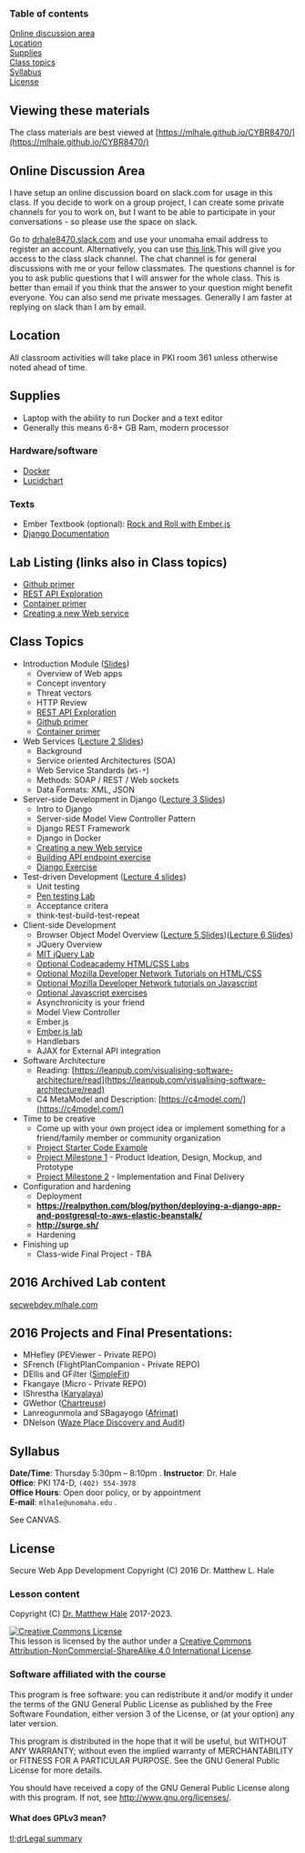 ### Table of contents
[Online discussion area](#online-discussion-area)  
[Location](#location)  
[Supplies](#supplies)  
[Class topics](#class-topics)  
[Syllabus](#syllabus)  
[License](#license)  

## Viewing these materials
The class materials are best viewed at [https://mlhale.github.io/CYBR8470/](https://mlhale.github.io/CYBR8470/)

## Online Discussion Area
I have setup an online discussion board on slack.com for usage in this class. If you decide to work on a group project, I can create some private channels for you to work on, but I want to be able to participate in your conversations - so please use the space on slack.

Go to [drhale8470.slack.com](https://drhale8470.slack.com) and use your unomaha email address to register an account. Alternatively, you can use [this link](https://join.slack.com/t/drhale8470/shared_invite/enQtNDI1Nzk4MDY3MDEwLTAyNDk5NTYzZWQ5M2RiOTZkNmFlYTJlN2NmZDYyMjQxNTk0Yjg3MjM5Mjk0MzNlZWY1YjZlODljYjI4ZjVjYTI).This will give you access to the class slack channel. The chat channel is for general discussions with me or your fellow classmates. The questions channel is for you to ask public questions that I will answer for the whole class. This is better than email if you think that the answer to your question might benefit everyone. You can also send me private messages. Generally I am faster at replying on slack than I am by email.

## Location
All classroom activities will take place in PKI room 361 unless otherwise noted ahead of time.

## Supplies
* Laptop with the ability to run Docker and a text editor
* Generally this means 6-8+ GB Ram, modern processor

### Hardware/software
* [Docker](https://www.docker.com/get-docker)
* [Lucidchart](http://www.lucidchart.com)

### Texts
* Ember Textbook (optional): [Rock and Roll with Ember.js](http://balinterdi.com/rock-and-roll-with-emberjs/)
* [Django Documentation](https://www.djangoproject.com/)

## Lab Listing (links also in Class topics)
* [Github primer](/modules/github/README.md)
* [REST API Exploration](/modules/restful-api/README.md)
* [Container primer](/modules/containers/README.md)
* [Creating a new Web service](/modules/building-a-server/README.md)

## Class Topics
* Introduction Module ([Slides](/slides/introduction/index.html))
  * Overview of Web apps
  * Concept inventory
  * Threat vectors
  * HTTP Review
  * [REST API Exploration](/modules/restful-api/README.md)
  * [Github primer](/modules/github/README.md)
  * [Container primer](/modules/containers/README.md)
* Web Services ([Lecture 2 Slides](/slides/soa-microservices/index.html))
  * Background
  * Service oriented Architectures (SOA)
  * Web Service Standards (`WS-*`)
  * Methods: SOAP / REST / Web sockets
  * Data Formats: XML, JSON
* Server-side Development in Django ([Lecture 3 Slides](/slides/lecture3.pdf))
  * Intro to Django
  * Server-side Model View Controller Pattern
  * Django REST Framework
  * Django in Docker
  * [Creating a new Web service](/modules/building-a-server/README.md)
  * [Building API endpoint exercise](/modules/building-a-server/django-exercise.md)
  * [Django Exercise](/modules/building-a-server/django-exercise.md)
* Test-driven Development ([Lecture 4 slides](./slides/test-driven-development.pdf))
  * Unit testing
  * [Pen testing Lab](/modules/penetration-testing/README.md)
  * Acceptance critera
  * think-test-build-test-repeat
* Client-side Development
  * Browser Object Model Overview ([Lecture 5 Slides](/slides/intro-to-clientside-lecture.pdf))([Lecture 6 Slides](/slides/lecture6/index.html))
  * JQuery Overview
  * [MIT jQuery Lab](http://web.mit.edu/6.813/www/sp16/labs/lab2-javascript-jquery/)
  * [Optional Codeacademy HTML/CSS Labs](https://www.codecademy.com/tracks/web)
  * [Optional Mozilla Developer Network Tutorials on HTML/CSS](https://developer.mozilla.org/en-US/docs/Web)
  * [Optional Mozilla Developer Network tutorials on Javascript](https://developer.mozilla.org/en-US/docs/Web/JavaScript)
  * [Optional Javascript exercises](https://www.w3resource.com/javascript-exercises/javascript-basic-exercises.php)
  * Asynchronicity is your friend
  * Model View Controller
  * Ember.js
  * [Ember.js lab](https://guides.emberjs.com/release/tutorial/ember-cli/)
  * Handlebars
  * AJAX for External API integration
* Software Architecture
  * Reading: [https://leanpub.com/visualising-software-architecture/read](https://leanpub.com/visualising-software-architecture/read)
  * C4 MetaModel and Description: [https://c4model.com/](https://c4model.com/)
* Time to be creative
  * Come up with your own project idea or implement something for a friend/family member or community organization
  * [Project Starter Code Example](https://github.com/MLHale/starter-app-cybr8470)
  * [Project Milestone 1](/projects/project1.md) - Product Ideation, Design, Mockup, and Prototype
  * [Project Milestone 2](/projects/project2.md) - Implementation and Final Delivery
* Configuration and hardening
  * Deployment
  * **https://realpython.com/blog/python/deploying-a-django-app-and-postgresql-to-aws-elastic-beanstalk/**
  * **http://surge.sh/**
  * Hardening
* Finishing up
  * Class-wide Final Project - TBA

## 2016 Archived Lab content
[secwebdev.mlhale.com](http://secwebdev.mlhale.com)

## 2016 Projects and Final Presentations:
* MHefley (PEViewer - Private REPO)
* SFrench (FlightPlanCompanion - Private REPO)
* DEllis and GFilter ([SimpleFit](https://github.com/dlellis/SimpleFit))
* Fkangaye (Micro - Private REPO)
* IShrestha ([Karyalaya](https://github.com/IsaacShrestha/Final-Karyalaya-Project))
* GWethor ([Chartreuse](https://github.com/gewethor/Chartreuse-Front-End))
* Lanreogunmola and SBagayogo ([Afrimat](https://github.com/lanreogunmola/Afrimat))
* DNelson ([Waze Place Discovery and Audit](https://github.com/DaJoNel/wpda))

## Syllabus
**Date/Time**: Thursday 5:30pm – 8:10pm .
**Instructor**:  Dr. Hale  
**Office**:  PKI 174-D, `(402) 554-3978`  
**Office Hours**:  Open door policy, or by appointment  
**E-mail**:  `mlhale@unomaha.edu` .

See CANVAS.

## License
Secure Web App Development
Copyright (C) 2016  Dr. Matthew L. Hale

### Lesson content
Copyright (C) [Dr. Matthew Hale](http://faculty.ist.unomaha.edu/mhale/) 2017-2023.

<a rel="license" href="http://creativecommons.org/licenses/by-nc-sa/4.0/"><img alt="Creative Commons License" style="border-width:0" src="https://i.creativecommons.org/l/by-nc-sa/4.0/88x31.png" /></a><br /><span xmlns:dct="http://purl.org/dc/terms/" property="dct:title">This lesson</span> is licensed by the author under a <a rel="license" href="http://creativecommons.org/licenses/by-nc-sa/4.0/">Creative Commons Attribution-NonCommercial-ShareAlike 4.0 International License</a>.

### Software affiliated with the course
This program is free software: you can redistribute it and/or modify
it under the terms of the GNU General Public License as published by
the Free Software Foundation, either version 3 of the License, or
(at your option) any later version.

This program is distributed in the hope that it will be useful,
but WITHOUT ANY WARRANTY; without even the implied warranty of
MERCHANTABILITY or FITNESS FOR A PARTICULAR PURPOSE.  See the
GNU General Public License for more details.

You should have received a copy of the GNU General Public License
along with this program.  If not, see <http://www.gnu.org/licenses/>.

#### What does GPLv3 mean?
[tl;drLegal summary](https://tldrlegal.com/license/gnu-general-public-license-v3-%28gpl-3%29)
